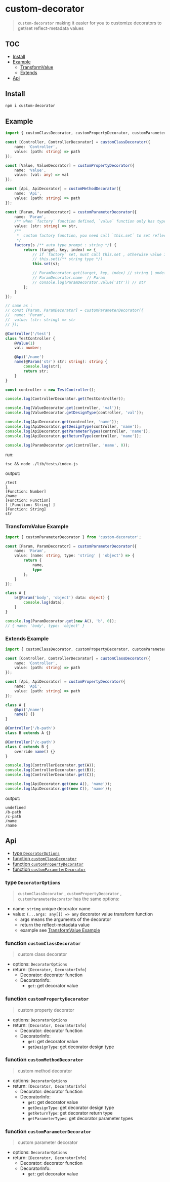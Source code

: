 # custom-decorator

> `custom-decorator` making it easier for you to customize decorators to get/set reflect-metadata values

## TOC

- [Install](#Install)
- [Example](#Example)
  - [TransformValue](#TransformValue-Example)
  - [Extends](#Extends-Example)
- [Api](#Api)

## Install

```sh
npm i custom-decorator
```

## Example

```ts
import { customClassDecorator, customPropertyDecorator, customParameterDecorator, customMethodDecorator } from '../src';

const [Controller, ControllerDecorator] = customClassDecorator({
	name: 'Controller',
	value: (path: string) => path
});

const [Value, ValueDecorator] = customPropertyDecorator({
	name: 'Value',
	value: (val: any) => val
});

const [Api, ApiDecorator] = customMethodDecorator({
	name: 'Api',
	value: (path: string) => path
});

const [Param, ParamDecorator] = customParameterDecorator({
	name: 'Param',
	/** when `factory` function defined, `value` function only has type prompt function  */
	value: (str: string) => str,
	/**
	 *  custom factory function, you need call `this.set` to set reflect-metadata value manually
	 */
	factory(s /** auto type prompt : string */) {
		return (target, key, index) => {
			// if `factory` set, must call this.set , otherwise value is undefined
			// this.set(/** string type */)
			this.set(s);

			// ParamDecorator.get(target, key, index) // string | undefined
			// ParamDecorator.name  // Param
			// console.log(ParamDecorator.value('str')) // str
		};
	}
});

// same as :
// const [Param, ParamDecorator] = customParameterDecorator({
// 	name: 'Param',
// 	value: (str: string) => str
// });

@Controller('/test')
class TestController {
	@Value(1)
	val: number;

	@Api('/name')
	name(@Param('str') str: string): string {
		console.log(str);
		return str;
	}
}

const controller = new TestController();

console.log(ControllerDecorator.get(TestController));

console.log(ValueDecorator.get(controller, 'val'));
console.log(ValueDecorator.getDesignType(controller, 'val'));

console.log(ApiDecorator.get(controller, 'name'));
console.log(ApiDecorator.getDesignType(controller, 'name'));
console.log(ApiDecorator.getParameterTypes(controller, 'name'));
console.log(ApiDecorator.getReturnType(controller, 'name'));

console.log(ParamDecorator.get(controller, 'name', 0));
```

run:

```
tsc && node ./lib/tests/index.js
```

output:

```
/test
1
[Function: Number]
/name
[Function: Function]
[ [Function: String] ]
[Function: String]
str
```

### TransformValue Example

```ts
import { customParameterDecorator } from 'custom-decorator';

const [Param, ParamDecorator] = customParameterDecorator({
	name: 'Param',
	value: (name: string, type: 'string' | 'object') => {
		return {
			name,
			type
		};
	}
});

class A {
	b(@Param('body', 'object') data: object) {
		console.log(data);
	}
}

console.log(ParamDecorator.get(new A(), 'b', 0));
// { name: 'body', type: 'object' }
```

### Extends Example

```ts
import { customClassDecorator, customPropertyDecorator, customParameterDecorator } from '../src';

const [Controller, ControllerDecorator] = customClassDecorator({
	name: 'Controller',
	value: (path: string) => path
});

const [Api, ApiDecorator] = customPropertyDecorator({
	name: 'Api',
	value: (path: string) => path
});

class A {
	@Api('/name')
	name() {}
}

@Controller('/b-path')
class B extends A {}

@Controller('/c-path')
class C extends B {
	override name() {}
}

console.log(ControllerDecorator.get(A));
console.log(ControllerDecorator.get(B));
console.log(ControllerDecorator.get(C));

console.log(ApiDecorator.get(new A(), 'name'));
console.log(ApiDecorator.get(new C(), 'name'));
```

output:

```
undefined
/b-path
/c-path
/name
/name
```

## Api

- [type `DecoratorOptions`](#type-decoratoroptions)
- [function `customClassDecorator`](#function-customclassdecorator)
- [function `customPropertyDecorator`](#function-custompropertydecorator)
- [function `customParameterDecorator`](#function-customparameterdecorator)

### type `DecoratorOptions`

> `customClassDecorator` , `customPropertyDecorator` , `customParameterDecorator` has the same options:

- name: `string` unique decorator name
- value: `(...args: any[]) => any` decorator value transform function
  - args means the arguments of the decorator
  - return the reflect-metadata value
  - example see [TransformValue Example](#transformvalue-example)

### function `customClassDecorator`

> custom class decorator

- options: `DecoratorOptions`
- return: `[Decorator, DecoratorInfo]`
  - Decorator: decorator function
  - DecoratorInfo:
    - `get`: get decorator value

### function `customPropertyDecorator`

> custom property decorator

- options: `DecoratorOptions`
- return: `[Decorator, DecoratorInfo]`
  - Decorator: decorator function
  - DecoratorInfo:
    - `get`: get decorator value
    - `getDesignType`: get decorator design type

### function `customMethodDecorator`

> custom method decorator

- options: `DecoratorOptions`
- return: `[Decorator, DecoratorInfo]`
  - Decorator: decorator function
  - DecoratorInfo:
    - `get`: get decorator value
    - `getDesignType`: get decorator design type
    - `getReturnType`: get decorator return type
    - `getParameterTypes`: get decorator parameter types

### function `customParameterDecorator`

> custom parameter decorator

- options: `DecoratorOptions`
- return: `[Decorator, DecoratorInfo]`
  - Decorator: decorator function
  - DecoratorInfo:
    - `get`: get decorator value
